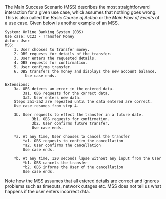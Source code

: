 The Main Success Scenario (MSS) describes the most straightforward interaction for a given use case, which assumes that nothing goes wrong. This is also called the _Basic Course of Action_ or the _Main Flow of Events_ of a use case. Given below is another example of an MSS.

<tip-box>

```
System: Online Banking System (OBS)
Use case: UC23 - Transfer Money
Actor: User
MSS:
	1. User chooses to transfer money.
	2. OBS requests for details of the transfer.
	3. User enters the requested details.
	4. OBS requests for confirmation.
	5. User confirms transfer.
	6. OBS transfers the money and displays the new account balance.
         Use case ends.

Extensions:
	3a. OBS detects an error in the entered data.
		3a1. OBS requests for the correct data.
		3a2. User enters new data.
	Steps 3a1-3a2 are repeated until the data entered are correct.
	Use case resumes from step 4.

	3b. User requests to effect the transfer in a future date.
    		3b1. OBS requests for confirmation.
    		3b2. User confirms future transfer.
    		Use case ends.

 	*a. At any time, User chooses to cancel the transfer
		*a1. OBS requests to confirm the cancellation
		*a2. User confirms the cancellation
		Use case ends.

	*b. At any time, 120 seconds lapse without any input from the User
		*b1. OBS cancels the transfer
		*b2. OBS informs the User of the cancellation
		Use case ends.

```
Note how the MSS assumes that all entered details are correct and ignores problems such as timeouts, network outages etc. MSS does not tell us what happens if the user enters incorrect data.

</tip-box>
